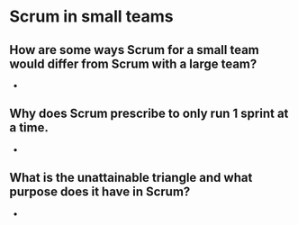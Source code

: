 # Scrum in small teams

## How are some ways Scrum for a small team would differ from Scrum with a large team?

*

## Why does Scrum prescribe to only run 1 sprint at a time.

*

## What is the unattainable triangle and what purpose does it have in Scrum?

*